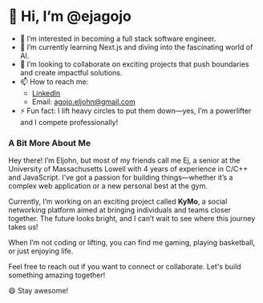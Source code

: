 # 👋 Hi, I’m @ejagojo

- 👀 I’m interested in becoming a full stack software engineer.
- 🌱 I’m currently learning Next.js and diving into the fascinating world of AI.
- 💞️ I’m looking to collaborate on exciting projects that push boundaries and create impactful solutions.
- 📫 How to reach me: 
  - [LinkedIn](https://www.linkedin.com/in/eljohn-agojo/)
  - Email: agojo.eljohn@gmail.com
- ⚡ Fun fact: I lift heavy circles to put them down—yes, I’m a powerlifter and I compete professionally!

### A Bit More About Me

Hey there! I’m Eljohn, but most of my friends call me Ej, a senior at the University of Massachusetts Lowell with 4 years of experience in C/C++ and JavaScript. I’ve got a passion for building things—whether it’s a complex web application or a new personal best at the gym.

Currently, I’m working on an exciting project called **KyMo**, a social networking platform aimed at bringing individuals and teams closer together. The future looks bright, and I can’t wait to see where this journey takes us!

When I’m not coding or lifting, you can find me gaming, playing basketball, or just enjoying life.

Feel free to reach out if you want to connect or collaborate. Let's build something amazing together!

😄 Stay awesome!
